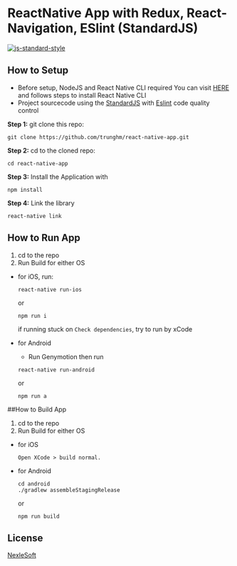 # ReactNative App with Redux, React-Navigation, ESlint (StandardJS)

[![js-standard-style](https://img.shields.io/badge/code%20style-standard-brightgreen.svg?style=flat)](http://standardjs.com/)

## How to Setup

- Before setup, NodeJS and React Native CLI required
You can visit [HERE](https://facebook.github.io/react-native/docs/getting-started.html) and follows steps to install React Native CLI
- Project sourcecode using the [StandardJS](https://standardjs.com/) with [Eslint](https://eslint.org/) code quality control


**Step 1:** git clone this repo:

```
git clone https://github.com/trunghm/react-native-app.git
```

**Step 2:** cd to the cloned repo:

```
cd react-native-app
```

**Step 3:** Install the Application with

```
npm install
```

**Step 4:** Link the library

```
react-native link
```

## How to Run App

1.  cd to the repo
2.  Run Build for either OS

* for iOS, run:

  ```
  react-native run-ios
  ```

  or

  ```
  npm run i
  ```

  if running stuck on `Check dependencies`, try to run by xCode

* for Android
  * Run Genymotion then run
  ```
  react-native run-android
  ```
  or
  ```
  npm run a
  ```


##How to Build App

1.  cd to the repo
2.  Run Build for either OS

* for iOS
  ```
  Open XCode > build normal.
  ```
* for Android

  ```
  cd android
  ./gradlew assembleStagingRelease
  ```

  or

  ```
  npm run build
  ```

## License

[NexleSoft](https://www.nexlesoft.com/)
